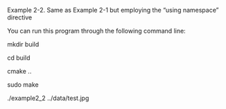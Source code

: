 Example 2-2. Same as Example 2-1 but employing the “using namespace” directive

You can run this program through the following command line:

mkdir build

cd build

cmake ..

sudo make

./example2_2 ../data/test.jpg
